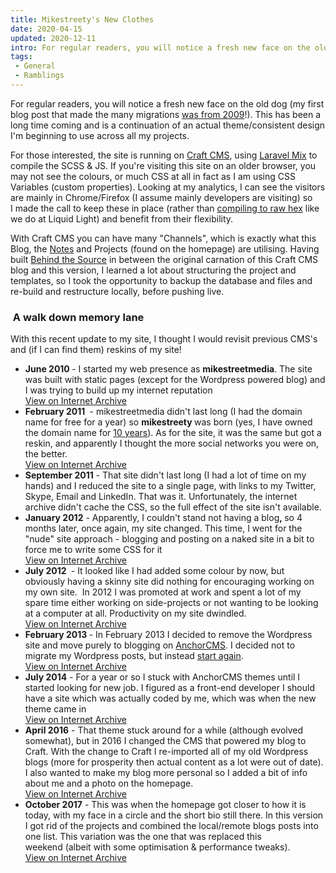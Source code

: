 ```yaml
---
title: Mikestreety's New Clothes
date: 2020-04-15
updated: 2020-12-11
intro: For regular readers, you will notice a fresh new face on the old dog (my first blog post that made the many migrations was from 2009!). This has been a long ...
tags:
 - General
 - Ramblings
---
```


<p>For regular readers, you will notice a fresh new face on the old dog (my first blog post that made the many migrations <a href="{entry:116@1:url}">was from 2009</a>!). This has been a long time coming and is a continuation of an actual theme/consistent design I'm beginning to use across all my projects.</p>
<p>For those interested, the site is running on <a href="https://craftcms.com/">Craft CMS</a>, using <a href="https://laravel-mix.com/">Laravel Mix</a> to compile the SCSS & JS. If you're visiting this site on an older browser, you may not see the colours, or much CSS at all in fact&nbsp;as I&nbsp;am using CSS Variables (custom properties). Looking at my analytics, I can see the visitors are mainly in Chrome/Firefox (I&nbsp;assume mainly developers are visiting) so I&nbsp;made the call to keep these in place (rather than <a href="{entry:160@1:url}">compiling to raw hex</a>&nbsp;like we do at Liquid Light)&nbsp;and benefit from their flexibility.</p>
<p>With Craft CMS you can have many "Channels", which is exactly what this Blog, the <a href="/notes">Notes</a> and Projects (found on the homepage) are utilising. Having built <a href="https://www.behindthesource.co.uk/">Behind the Source</a> in between the original carnation of this Craft CMS blog and this version, I&nbsp;learned a lot about structuring the project and templates, so I&nbsp;took the opportunity to backup the database and files and re-build and restructure locally, before pushing live.</p>
<h3>&nbsp;A walk down memory lane</h3>
<p>With this recent update to my site, I&nbsp;thought I&nbsp;would revisit previous CMS's and (if I&nbsp;can find them) reskins of my site!</p>
<ul><li><strong>June 2010 </strong>-&nbsp;<strong></strong>I&nbsp;started my web presence as <strong>mikestreetmedia</strong>. The site was built with static pages (except for the Wordpress powered blog) and I was trying to build up my internet reputation<a href="https://web.archive.org/web/20100613231449/http://www.mikestreetmedia.com/"><br>View on Internet Archive<br></a></li><li><strong>February&nbsp;2011&nbsp;</strong> -&nbsp;mikestreetmedia didn't last long (I&nbsp;had the domain name for free for a year) so&nbsp;<strong>mikestreety&nbsp;</strong>was born (yes, I&nbsp;have owned the domain name for <a href="https://who.is/whois/mikestreety.co.uk">10 years</a>)<strong></strong>. As for the site, it was the same but&nbsp;got a reskin, and apparently I&nbsp;thought the more social networks you were on, the better.<br><a href="https://web.archive.org/web/20110210184427/http://www.mikestreety.co.uk/">View on Internet Archive<br></a></li><li><strong>September 2011</strong> - That site didn't last long (I&nbsp;had a lot of time on my hands) and I&nbsp;reduced the site to a single page, with links to my Twitter, Skype, Email and LinkedIn. That was it. Unfortunately,&nbsp;the internet archive didn't cache the CSS, so the full effect of the site isn't available.<strong><br></strong></li><li><strong>January 2012</strong> - Apparently, I&nbsp;couldn't stand not having a blog<strong>,&nbsp;</strong>so&nbsp;4 months later, once again, my site changed. This time, I went for the "nude" site approach - blogging and posting on a naked site in a bit to force me to write some CSS for it<a href="https://web.archive.org/web/20120128142942/http://www.mikestreety.co.uk/2012/01/whats-up-blog/"><br>View on Internet Archive<br></a></li><li><strong>July 2012&nbsp;</strong> - It looked like I&nbsp;had added some colour by now, but obviously having a skinny site did nothing for encouraging working on my own site.&nbsp; In 2012 I&nbsp;was promoted at work and spent a lot of my spare time either working on side-projects or not wanting to be looking at a computer at all. Productivity on my site dwindled.<br><a href="https://web.archive.org/web/20120701214058/http://www.mikestreety.co.uk/">View on Internet Archive</a><strong><br></strong></li><li><strong>February&nbsp;2013 </strong>- In February 2013 I decided to remove the Wordpress site and move purely to blogging on <a href="https://anchorcms.com/">AnchorCMS</a>. I&nbsp;decided not to migrate my Wordpress posts, but instead <a href="{entry:8@1:url}">start again</a>.<a href="https://web.archive.org/web/20130520231347/http://mikestreety.co.uk/"><br>View on Internet Archive<br></a></li><li><strong>July 2014</strong> - For a year or so I&nbsp;stuck with AnchorCMS themes until I started looking for new job. I figured as a front-end developer I should have a site which was actually coded by me, which was when the new theme came in<a href="https://web.archive.org/web/20140730224035/http://www.mikestreety.co.uk/"><br>View on Internet Archive<br></a></li><li><strong>April 2016</strong> - That theme stuck around for a while (although evolved somewhat), but in 2016 I&nbsp;changed the CMS that powered my blog to Craft. With the change to Craft I&nbsp;re-imported all of my old Wordpress blogs (more for prosperity then actual content as a lot were out of date). I also wanted to make my blog more personal so I&nbsp;added a bit of info about me and a photo on the homepage.<a href="https://web.archive.org/web/20161221073903/https://www.mikestreety.co.uk/"><br>View on Internet Archive<br></a></li><li><strong>October 2017</strong> - This was when the homepage got closer to how it is today, with my face in a circle and the short bio still there. In this version I got rid of the projects and combined the local/remote blogs posts into one list. This variation was the one that was replaced this weekend&nbsp;(albeit with some optimisation &&nbsp;performance tweaks).<strong><br></strong><a href="https://web.archive.org/web/20171022190215/https://www.mikestreety.co.uk/">View on Internet Archive</a><strong></strong><br><strong></strong></li></ul>